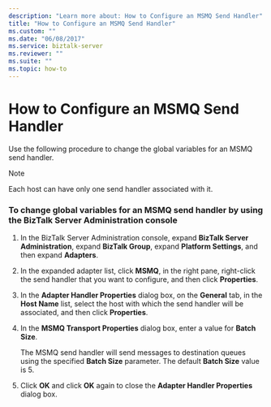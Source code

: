 ```yaml
---
description: "Learn more about: How to Configure an MSMQ Send Handler"
title: "How to Configure an MSMQ Send Handler"
ms.custom: ""
ms.date: "06/08/2017"
ms.service: biztalk-server
ms.reviewer: ""
ms.suite: ""
ms.topic: how-to
---
```

# How to Configure an MSMQ Send Handler
Use the following procedure to change the global variables for an MSMQ send handler.  
  
> [!NOTE]
>  Each host can have only one send handler associated with it.  
  
### To change global variables for an MSMQ send handler by using the BizTalk Server Administration console  
  
1.  In the BizTalk Server Administration console, expand **BizTalk Server Administration**, expand **BizTalk Group**, expand **Platform Settings**, and then expand **Adapters**.  
  
2.  In the expanded adapter list, click **MSMQ**, in the right pane, right-click the send handler that you want to configure, and then click **Properties**.  
  
3.  In the **Adapter Handler Properties** dialog box, on the **General** tab, in the **Host Name** list, select the host with which the send handler will be associated, and then click **Properties**.  
  
4.  In the **MSMQ Transport Properties** dialog box, enter a value for **Batch Size**.  
  
     The MSMQ send handler will send messages to destination queues using the specified **Batch Size** parameter. The default **Batch Size** value is 5.  
  
5.  Click **OK** and click **OK** again to close the **Adapter Handler Properties** dialog box.
